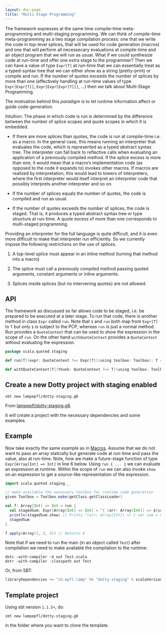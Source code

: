 ```yaml
---
layout: doc-page
title: "Multi-Stage Programming"
---
```


The framework expresses at the same time compile-time meta-programming and
multi-staging programming. We can think of compile-time meta-programming as a
two stage compilation process: one that we write the code in top-level splices,
that will be used for code generation (macros) and one that will perform all
necessecary evaluations at compile-time and an object program that we will run
as usual. What if we could synthesize code at run-time and offer one extra stage
to the programmer? Then we can have a value of type `Expr[T]` at run-time that we
can essentially treat as a typed-syntax tree that we can either _show_ as a
string (pretty-print) or compile and run. If the number of quotes exceeds the
number of splices by more than one (effectively handling at run-time values of type
`Expr[Expr[T]]`, `Expr[Expr[Expr[T]]]`, ...) then we talk about Multi-Stage
Programming.

The motivation behind this _paradigm_ is to let runtime information affect or
guide code-generation.

Intuition: The phase in which code is run is determined by the difference
between the number of splice scopes and quote scopes in which it is embedded.

 - If there are more splices than quotes, the code is run at compile-time i.e.
   as a macro. In the general case, this means running an interpreter that
   evaluates the code, which is represented as a typed abstract syntax tree. The
   interpreter can fall back to reflective calls when evaluating an application
   of a previously compiled method. If the splice excess is more than one, it
   would mean that a macro’s implementation code (as opposed to the code it
   expands to) invokes other macros. If macros are realized by interpretation,
   this would lead to towers of interpreters, where the first interpreter would
   itself interpret an interpreter code that possibly interprets another
   interpreter and so on.

 - If the number of splices equals the number of quotes, the code is compiled
   and run as usual.

 - If the number of quotes exceeds the number of splices, the code is staged.
   That is, it produces a typed abstract syntax tree or type structure at
   run-time. A quote excess of more than one corresponds to multi-staged
   programming.

Providing an interpreter for the full language is quite difficult, and it is
even more difficult to make that interpreter run efficiently. So we currently
impose the following restrictions on the use of splices.

 1. A top-level splice must appear in an inline method (turning that method
    into a macro)

 2. The splice must call a previously compiled
    method passing quoted arguments, constant arguments or inline arguments.

 3. Splices inside splices (but no intervening quotes) are not allowed.


## API

The framework as discussed so far allows code to be staged, i.e. be prepared
to be executed at a later stage. To run that code, there is another method
in class `Expr` called `run`. Note that `$` and `run` both map from `Expr[T]`
to `T` but only `$` is subject to the PCP, whereas `run` is just a normal method.
Run provides a `QuoteContext` that can be used to show the expression in the scope of `run`.
On the other hand `withQuoteContext` provides a `QuoteContext` without evaluating the expression.

```scala
package scala.quoted.staging

def run[T](expr: QuoteContext ?=> Expr[T])(using toolbox: Toolbox): T = ...

def withQuoteContext[T](thunk: QuoteContext ?=> T)(using toolbox: Toolbox): T = ...
```

## Create a new Dotty project with staging enabled

```shell
sbt new lampepfl/dotty-staging.g8
```

From [lampepfl/dotty-staging.g8](https://github.com/lampepfl/dotty-staging.g8).

It will create a project with the necessary dependencies and some examples.

## Example

Now take exactly the same example as in [Macros](./macros.md). Assume that we
do not want to pass an array statically but generate code at run-time and pass
the value, also at run-time. Note, how we make a future-stage function of type
`Expr[Array[Int] => Int]` in line 6 below. Using `run { ... }` we can evaluate an
expression at runtime. Within the scope of `run` we can also invoke `show` on an expression
to get a source-like representation of the expression.

```scala
import scala.quoted.staging._

// make available the necessary toolbox for runtime code generation
given Toolbox = Toolbox.make(getClass.getClassLoader)

val f: Array[Int] => Int = run {
  val stagedSum: Expr[Array[Int] => Int] = '{ (arr: Array[Int]) => ${sum('arr)}}
  println(stagedSum.show) // Prints "(arr: Array[Int]) => { var sum = 0; ... }"
  stagedSum
}

f.apply(Array(1, 2, 3)) // Returns 6
```

Note that if we need to run the main (in an object called `Test`) after
compilation we need to make available the compilation to the runtime:

```shell
dotc -with-compiler -d out Test.scala
dotr -with-compiler -classpath out Test
```

Or, from SBT:

```scala
libraryDependencies += "ch.epfl.lamp" %% "dotty-staging" % scalaVersion.value
```

## Template project
Using sbt version `1.1.5+`, do:
```
sbt new lampepfl/dotty-staging.g8
```
in the folder where you want to clone the template.

